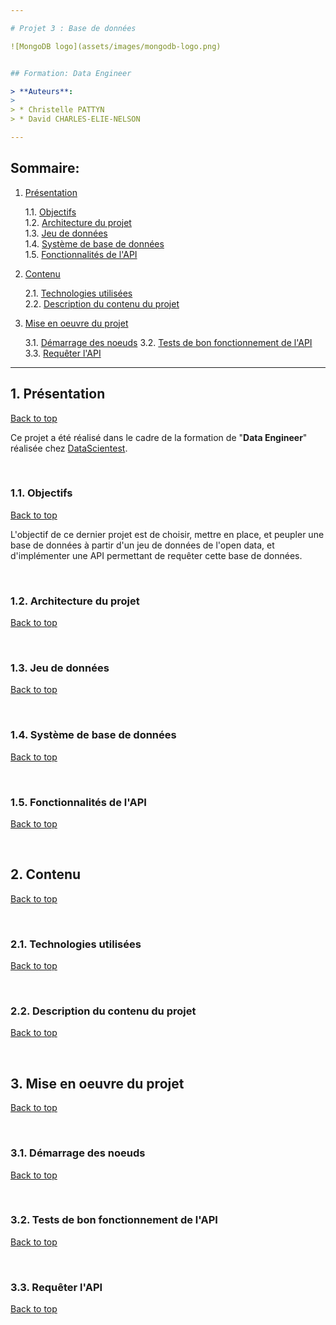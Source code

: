 ```yaml
---

# Projet 3 : Base de données

![MongoDB logo](assets/images/mongodb-logo.png)


## Formation: Data Engineer

> **Auteurs**: 
> 
> * Christelle PATTYN
> * David CHARLES-ELIE-NELSON

---
```


<a name='cell-toc'></a>
## Sommaire:

   1. [Présentation](#section-presentation)  

      1.1. [Objectifs](#section-objectifs)  
      1.2. [Architecture du projet](#section-architecture)  
      1.3. [Jeu de données](#section-data)  
      1.4. [Système de base de données](#section-sys-db)  
      1.5. [Fonctionnalités de l'API](#section-api-functionalities)  

   2. [Contenu](#section-content)  

      2.1. [Technologies utilisées](#section-technos)  
      2.2. [Description du contenu du projet](#section-projet-content)
      
      
   3. [Mise en oeuvre du projet](#section-setup)  

      3.1. [Démarrage des noeuds](#section-start-nodes)
      3.2. [Tests de bon fonctionnement de l'API](#section-test-api)     
      3.3. [Requêter l'API](#section-use-api)

---

## 1. Présentation <a name='section-presentation'></a>
[Back to top](#cell-toc)<br/>

Ce projet a été réalisé dans le cadre de la formation de "**Data Engineer**" réalisée chez [DataScientest](https://datascientest.com/).


<br/>

### 1.1. Objectifs <a name='section-objectifs'></a>
[Back to top](#cell-toc)<br/>

L'objectif de ce dernier projet est de choisir, mettre en place, et peupler une base de 
données à partir d'un jeu de données de l'open data, et d'implémenter une API permettant de requêter cette base de 
données.


<br/>

### 1.2. Architecture du projet <a name='section-architecture'></a>
[Back to top](#cell-toc)<br/>


<br/>

### 1.3. Jeu de données <a name='section-data'></a>
[Back to top](#cell-toc)<br/>


<br/>

### 1.4. Système de base de données <a name='section-sys-db'></a>
[Back to top](#cell-toc)<br/>


<br/>

### 1.5. Fonctionnalités de l'API <a name='section-api-functionalities'></a>
[Back to top](#cell-toc)<br/>


<br/>

## 2. Contenu <a name='section-content'></a>
[Back to top](#cell-toc)<br/>


<br/>

### 2.1. Technologies utilisées <a name='section-technos'></a>
[Back to top](#cell-toc)<br/>


<br/>

### 2.2. Description du contenu du projet <a name='section-projet-content'></a>
[Back to top](#cell-toc)<br/>



<br/>

## 3. Mise en oeuvre du projet <a name='section-setup'></a>
[Back to top](#cell-toc)<br/>



<br/>

### 3.1. Démarrage des noeuds <a name='section-start-nodes'></a>
[Back to top](#cell-toc)<br/>

<br/>

### 3.2. Tests de bon fonctionnement de l'API <a name='section-test-api'></a>
[Back to top](#cell-toc)<br/>


<br/>

### 3.3. Requêter l'API <a name='section-use-api'></a>
[Back to top](#cell-toc)<br/>

